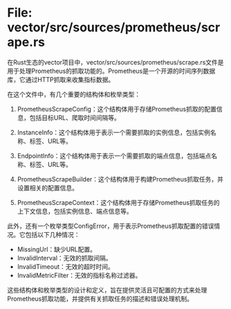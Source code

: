 # File: vector/src/sources/prometheus/scrape.rs

在Rust生态的vector项目中，vector/src/sources/prometheus/scrape.rs文件是用于处理Prometheus的抓取功能的。Prometheus是一个开源的时间序列数据库，它通过HTTP抓取来收集指标数据。

在这个文件中，有几个重要的结构体和枚举类型：

1. PrometheusScrapeConfig：这个结构体用于存储Prometheus抓取的配置信息，包括目标URL、爬取时间间隔等。

2. InstanceInfo：这个结构体用于表示一个需要抓取的实例信息，包括实例名称、标签、URL等。

3. EndpointInfo：这个结构体用于表示一个需要抓取的端点信息，包括端点名称、标签、URL等。

4. PrometheusScrapeBuilder：这个结构体用于构建Prometheus抓取任务，并设置相关的配置信息。

5. PrometheusScrapeContext：这个结构体用于存储Prometheus抓取任务的上下文信息，包括实例信息、端点信息等。

此外，还有一个枚举类型ConfigError，用于表示Prometheus抓取配置的错误情况。它包括以下几种情况：

- MissingUrl：缺少URL配置。
- InvalidInterval：无效的抓取间隔。
- InvalidTimeout：无效的超时时间。
- InvalidMetricFilter：无效的指标名称过滤器。

这些结构体和枚举类型的设计和定义，旨在提供灵活且可配置的方式来处理Prometheus抓取功能，并提供有关抓取任务的描述和错误处理机制。

